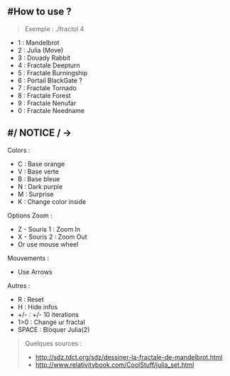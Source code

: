 #How to use ?              
--------------------------
>Exemple : ./fractol 4     

- 1 : Mandelbrot          
- 2 : Julia (Move)        
- 3 : Douady Rabbit       
- 4 : Fractale Deepturn   
- 5 : Fractale Burningship
- 6 : Portail BlackGate ? 
- 7 : Fractale Tornado    
- 8 : Fractale Forest     
- 9 : Fractale Nenufar    
- 0 : Fractale Needname 

#/ NOTICE / ->             
--------------------------
Colors :                  
- C : Base orange         
- V : Base verte          
- B : Base bleue          
- N : Dark purple         
- M : Surprise            
- K : Change color inside 

Options Zoom :            
- Z - Souris 1 : Zoom In  
- X - Souris 2 : Zoom Out 
- Or use mouse wheel      

Mouvements :              
- Use Arrows              

Autres     :              
- R : Reset               
- H : Hide infos          
- +/- : +/- 10 iterations 
- 1>0 : Change ur fractal 
- SPACE : Bloquer Julia(2)


>Quelques sources :
>- http://sdz.tdct.org/sdz/dessiner-la-fractale-de-mandelbrot.html
>- http://www.relativitybook.com/CoolStuff/julia_set.html